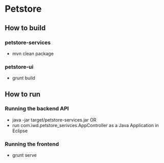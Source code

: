 # Petstore # 

## How to build ##

### petstore-services ###
* mvn clean package
### petstore-ui ###
* grunt build

## How to run ##

### Running the backend API ###
* java -jar target/petstore-services.jar
OR 
* run com.iwd.petstore_serivces.AppController as a Java Application in Eclipse

### Running the frontend ###
* grunt serve